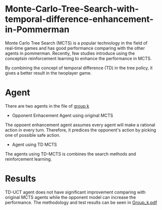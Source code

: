 # Monte-Carlo-Tree-Search-with-temporal-difference-enhancement-in-Pommerman

Monte Carlo Tree Search (MCTS) is a popular technology in the field of real-time games and has good performance comparing with the other agents in
pommerman. Recently, few studies introduce using the conceptsin reinforcement learning to enhance the performance in MCTS. 

By combining the concept of temporal difference (TD) in the tree policy, it gives a better result in the twoplayer game. 

# Agent

There are two agents in the file of [group k](https://github.com/rovenr12/Monte-Carlo-Tree-Search-with-temporal-difference-enhancement-in-Pommerman/tree/master/src/GroupK)

- Opponent Enhacement Agent using original MCTS

The oppoent enhancement agent assumes every agent will make a rational action in every turn. Therefore, it predices the opponent's action by picking one of possible safe action.


- Agent using TD MCTS

The agents using TD-MCTS is combines the search methods and reinforcement learning.


# Results

TD-UCT agent does not have significant improvement comparing with original MCTS agents while the opponent model can increase the performance.
The methodology and test results can be seen in [Group_k.pdf](https://github.com/rovenr12/Monte-Carlo-Tree-Search-with-temporal-difference-enhancement-in-Pommerman/blob/master/GroupK_Report.pdf)
